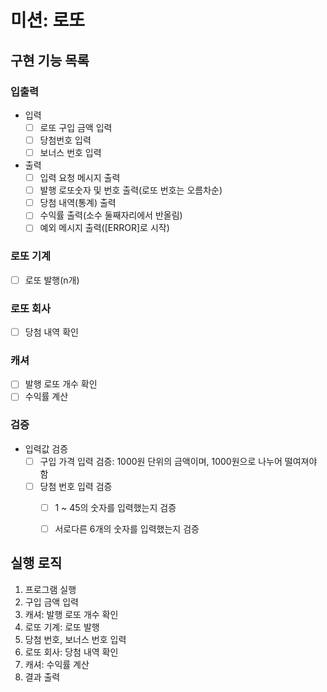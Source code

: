# 미션: 로또

## 구현 기능 목록

### 입출력
- 입력
    - [ ] 로또 구입 금액 입력
    - [ ] 당첨번호 입력
    - [ ] 보너스 번호 입력

- 출력
    - [ ] 입력 요청 메시지 출력 
    - [ ] 발행 로또숫자 및 번호 출력(로또 번호는 오름차순)
    - [ ] 당첨 내역(통계) 출력
    - [ ] 수익률 출력(소수 둘째자리에서 반올림)
    - [ ] 예외 메시지 출력([ERROR]로 시작)

### 로또 기계
- [ ] 로또 발행(n개)

### 로또 회사
- [ ] 당첨 내역 확인

### 캐셔
- [ ] 발행 로또 개수 확인
- [ ] 수익률 계산

### 검증
- 입력값 검증
  - [ ] 구입 가격 입력 검증: 1000원 단위의 금액이며, 1000원으로 나누어 떨여져야 함
  - [ ] 당첨 번호 입력 검증 
      - [ ] 1 ~ 45의 숫자를 입력했는지 검증
      - [ ] 서로다른 6개의 숫자를 입력했는지 검증



## 실행 로직

1. 프로그램 실행
2. 구입 금액 입력
3. 캐셔: 발행 로또 개수 확인
4. 로또 기계: 로또 발행
5. 당첨 번호, 보너스 번호 입력
6. 로또 회사: 당첨 내역 확인
7. 캐셔: 수익률 계산
8. 결과 출력
